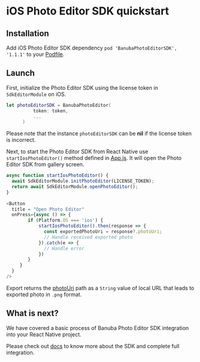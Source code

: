 # iOS Photo Editor SDK quickstart

## Installation

Add iOS Photo Editor SDK dependency ```pod 'BanubaPhotoEditorSDK', '1.1.1'``` to your [Podfile](../ios/Podfile).

## Launch
First, initialize the Photo Editor SDK using the license token in ```SdkEditorModule``` on iOS.
```swift
let photoEditorSDK = BanubaPhotoEditor(
          token: token,
          ...
      )
```
Please note that the instance ```photoEditorSDK``` can be **nil** if the license token is incorrect.

Next, to start the Photo Editor SDK from React Native use ```startIosPhotoEditor()``` method defined in [App.js](../App.js#L40).
It will open the Photo Editor SDK from gallery screen.
```javascript
async function startIosPhotoEditor() {
  await SdkEditorModule.initPhotoEditor(LICENSE_TOKEN);
  return await SdkEditorModule.openPhotoEditor();
}
       
<Button
  title = "Open Photo Editor"
  onPress={async () => {
		if (Platform.OS === 'ios') {
			startIosPhotoEditor().then(response => {
			  const exportedPhotoUri = response?.photoUri;
			  // Handle received exported photo
			}).catch(e => {
			  // Handle error
			})
		} 
     }
  }
/>
 ```
Export returns the [photoUri](../App.js#L131) path as a ```String``` value of local URL that leads to exported photo in ```.png``` format.

## What is next?
We have covered a basic process of Banuba Photo Editor SDK integration into your React Native project.

Please check out [docs](https://docs.banuba.com/ve-pe-sdk/docs/ios/pe-requirements) to know more about the SDK and complete full integration.